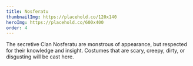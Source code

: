```yaml
---
title: Nosferatu
thumbnailImg: https://placehold.co/120x140
heroImg: https://placehold.co/600x400
order: 4
---
```


The secretive Clan Nosferatu are monstrous of appearance, but respected for their knowledge and insight. Costumes that are scary, creepy, dirty, or disgusting will be cast here.
